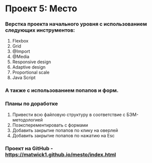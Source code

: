 # Проект 5: Место
### Верстка проекта начального уровня с использованием следующих инструментов:
1. Flexbox
2. Grid
3. @Import
4. @Media
5. Responsive design
6. Adaptive design
7. Proportional scale
8. Java Script
### А также с использованием попапов и форм.

### Планы по доработке
1. Привести всю файловую структуру в соответствие с БЭМ-методологией
2. Поэксперементировать с формами
3. Добавить закрытие попапов по клику на оверлей
4. Добавить закрытие попапов по нажатию на Esc

### Проект на GitHub - https://matwick1.github.io/mesto/index.html
